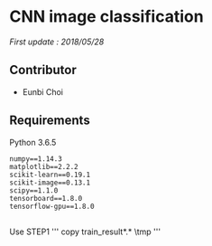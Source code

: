 # CNN image classification
*First update : 2018/05/28*

## Contributor
* Eunbi Choi

## Requirements
Python 3.6.5
```
numpy==1.14.3
matplotlib==2.2.2
scikit-learn==0.19.1
scikit-image==0.13.1
scipy==1.1.0
tensorboard==1.8.0
tensorflow-gpu==1.8.0
```

##
Use STEP1
'''
copy train_result\*.* \tmp
'''